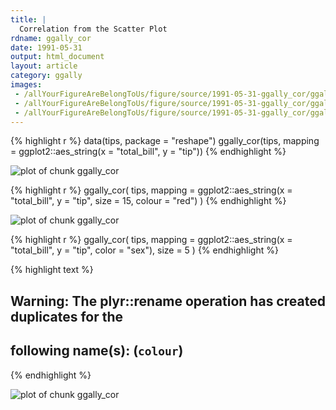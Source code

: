 ```yaml
---
title: |
  Correlation from the Scatter Plot
rdname: ggally_cor
date: 1991-05-31
output: html_document
layout: article
category: ggally
images:
 - /allYourFigureAreBelongToUs/figure/source/1991-05-31-ggally_cor/ggally_cor-1.png
 - /allYourFigureAreBelongToUs/figure/source/1991-05-31-ggally_cor/ggally_cor-2.png
 - /allYourFigureAreBelongToUs/figure/source/1991-05-31-ggally_cor/ggally_cor-3.png
---
```





{% highlight r %}
data(tips, package = "reshape")
 ggally_cor(tips, mapping = ggplot2::aes_string(x = "total_bill", y = "tip"))
{% endhighlight %}

![plot of chunk ggally_cor](/allYourFigureAreBelongToUs/figure/source/1991-05-31-ggally_cor/ggally_cor-1.png) 

{% highlight r %}
 ggally_cor(
   tips,
   mapping = ggplot2::aes_string(x = "total_bill", y = "tip", size = 15, colour = "red")
 )
{% endhighlight %}

![plot of chunk ggally_cor](/allYourFigureAreBelongToUs/figure/source/1991-05-31-ggally_cor/ggally_cor-2.png) 

{% highlight r %}
 ggally_cor(
   tips,
   mapping = ggplot2::aes_string(x = "total_bill", y = "tip", color = "sex"),
   size = 5
 )
{% endhighlight %}



{% highlight text %}
## Warning: The plyr::rename operation has created duplicates for the
## following name(s): (`colour`)
{% endhighlight %}

![plot of chunk ggally_cor](/allYourFigureAreBelongToUs/figure/source/1991-05-31-ggally_cor/ggally_cor-3.png) 